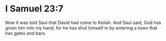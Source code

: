 # I Samuel 23:7

Now it was told Saul that David had come to Keilah. And Saul said, God has given him into my hand, for he has shut himself in by entering a town that has gates and bars.
